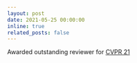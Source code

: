 ```yaml
---
layout: post
date: 2021-05-25 00:00:00
inline: true
related_posts: false
---
```


Awarded outstanding reviewer for <a href="http://cvpr2021.thecvf.com/node/184/" rel="noopener" target="blank">CVPR 21</a>
